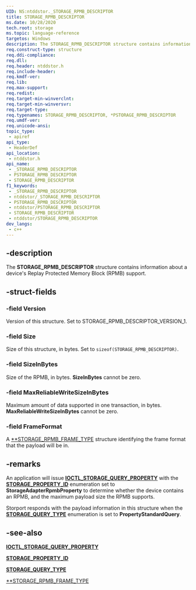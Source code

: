 ```yaml
---
UID: NS:ntddstor._STORAGE_RPMB_DESCRIPTOR
title: STORAGE_RPMB_DESCRIPTOR
ms.date: 10/28/2020
tech.root: storage
ms.topic: language-reference
targetos: Windows
description: The STORAGE_RPMB_DESCRIPTOR structure contains information about a device's Replay Protected Memory Block (RPMB) support.
req.construct-type: structure
req.ddi-compliance: 
req.dll: 
req.header: ntddstor.h
req.include-header: 
req.kmdf-ver: 
req.lib: 
req.max-support: 
req.redist: 
req.target-min-winverclnt: 
req.target-min-winversvr: 
req.target-type: 
req.typenames: STORAGE_RPMB_DESCRIPTOR, *PSTORAGE_RPMB_DESCRIPTOR
req.umdf-ver: 
req.unicode-ansi: 
topic_type:
 - apiref
api_type:
 - HeaderDef
api_location:
 - ntddstor.h
api_name:
 - _STORAGE_RPMB_DESCRIPTOR
 - PSTORAGE_RPMB_DESCRIPTOR
 - STORAGE_RPMB_DESCRIPTOR
f1_keywords:
 - _STORAGE_RPMB_DESCRIPTOR
 - ntddstor/_STORAGE_RPMB_DESCRIPTOR
 - PSTORAGE_RPMB_DESCRIPTOR
 - ntddstor/PSTORAGE_RPMB_DESCRIPTOR
 - STORAGE_RPMB_DESCRIPTOR
 - ntddstor/STORAGE_RPMB_DESCRIPTOR
dev_langs:
 - c++
---
```


## -description

The **STORAGE_RPMB_DESCRIPTOR** structure contains information about a device's Replay Protected Memory Block (RPMB) support.

## -struct-fields

### -field Version

Version of this structure. Set to STORAGE_RPMB_DESCRIPTOR_VERSION_1.

### -field Size

Size of this structure, in bytes. Set to ```sizeof(STORAGE_RPMB_DESCRIPTOR)```.

### -field SizeInBytes

Size of the RPMB, in bytes. **SizeInBytes** cannot be zero.

### -field MaxReliableWriteSizeInBytes

Maximum amount of data supported in one transaction, in bytes. **MaxReliableWriteSizeInBytes** cannot be zero.

### -field FrameFormat

A [**STORAGE_RPMB_FRAME_TYPE](ns-ntddstor-storage_rpmb_data_frame.md) structure identifying the frame format that the payload will be in.

## -remarks

An application will issue [**IOCTL_STORAGE_QUERY_PROPERTY**](ni-ntddstor-ioctl_storage_query_property.md) with the [**STORAGE_PROPERTY_ID**](ne-ntddstor-storage_property_id.md) enumeration set to **StorageAdapterRpmbProperty** to determine whether the device contains an RPMB, and the maximum payload size the RPMB supports.

Storport responds with the payload information in this structure when the [**STORAGE_QUERY_TYPE**](ne-ntddstor-_storage_query_type.md) enumeration is set to **PropertyStandardQuery**.

## -see-also

[**IOCTL_STORAGE_QUERY_PROPERTY**](ni-ntddstor-ioctl_storage_query_property.md)

[**STORAGE_PROPERTY_ID**](ne-ntddstor-storage_property_id.md)

[**STORAGE_QUERY_TYPE**](ne-ntddstor-_storage_query_type.md)

[**STORAGE_RPMB_FRAME_TYPE](ns-ntddstor-storage_rpmb_data_frame.md)
